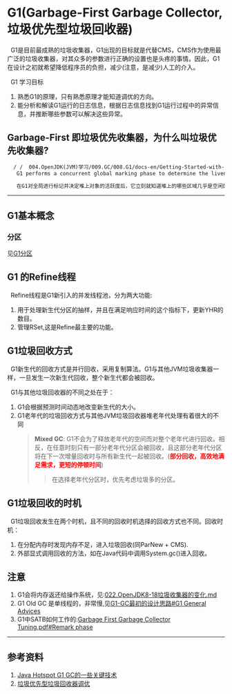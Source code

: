 # G1(Garbage-First Garbage Collector,垃圾优先型垃圾回收器)
&nbsp;&nbsp;G1是目前最成熟的垃圾收集器，G1出现的目标就是代替CMS，CMS作为使用最广泛的垃圾收集器，对其众多的参数进行正确的设置也是头疼的事情。因此，G1在设计之初就希望降低程序员的负担，减少(注意，是减少)人工的介入。

&nbsp;&nbsp;G1 学习目标
1. 熟悉G1的原理，只有熟悉原理才能知道调优的方向。
2. 能分析和解读G1运行的日志信息，根据日志信息找到G1运行过程中的异常信息，并推断哪些参数可以解决这些异常。

## Garbage-First 即垃圾优先收集器，为什么叫垃圾优先收集器?
```txt
  / /  004.OpenJDK(JVM)学习/009.GC/008.G1/docs-en/Getting-Started-with-the-G1-Garbage-Collector.pdf
   G1 performs a concurrent global marking phase to determine the liveness of objects throughout the heap. After the mark phase completes, G1 knows which regions are mostly empty. It collects in these regions first, which usually yields a large amount of free space. This is why this method of garbage collection is called Garbage-First. 

   在G1对全局进行标记并决定堆上对象的活跃度后，它立刻就知道堆上的哪些区域几乎是空闲的。在标记阶段完成之后，G1知道哪些区域大部分是空的。他首先在这些区域收集，这通常会产生大量的空闲空间。这就是为什么这种垃圾收集方式叫做 Garbage-First
```
---
## G1基本概念
### 分区
见[G1分区](./002.G1分区.md)
## G1 的Refine线程
&nbsp;&nbsp;Refine线程是G1新引入的并发线程池，分为两大功能:
1. 用于处理新生代分区的抽样，并且在满足响应时间的这个指标下，更新YHR的数目。
2. 管理RSet,这是Refine最主要的功能。

## G1垃圾回收方式
&nbsp;&nbsp;G1新生代的回收方式是并行回收，采用复制算法。G1与其他JVM垃圾收集器一样，一旦发生一次新生代回收，整个新生代都会被回收。

&nbsp;&nbsp;G1与其他垃圾回收器的不同之处在于：
1. G1会根据预测时间动态地改变新生代的大小。
2. G1老年代的垃圾回收方式与其他JVM垃圾回收器堆老年代处理有着很大的不同
    > **Mixed GC**: G1不会为了释放老年代的空间而对整个老年代进行回收。相反，在任意时刻只有一部分老年代分区会被回收，且这部分老年代分区将在下一次增量回收时与所有新生代一起被回收。(<font color="red">**部分回收，高效地满足需求，更短的停顿时间**</font>)
    >> 在选择老年代分区时，优先考虑垃圾多的分区。

## G1垃圾回收的时机
&nbsp;&nbsp;G1垃圾回收发生在两个时机，且不同的回收时机选择的回收方式也不同。回收时机：
1. 在分配内存时发现内存不足，进入垃圾回收(同ParNew + CMS).
2. 外部显式调用回收的方法，如在Java代码中调用System.gc()进入回收。

## 注意
1. G1会将内存返还给操作系统，见:[022.OpenJDK8-18垃圾收集器的变化.md](../023.OpenJDK8-18垃圾收集器的变化.md)
2. G1 Old GC 是单线程的，非常慢,见[G1-GC最初的设计思路#G1 General Advices](./010.Lessons/000.G1-GC最初的设计思路/G1-GC最初的设计思路.md)
3. G1中SATB如何工作的:[Garbage First Garbage Collector Tuning.pdf#Remark phase](./Garbage%20First%20Garbage%20Collector%20Tuning.pdf)

---
## 参考资料
1. [Java Hotspot G1 GC的一些关键技术](https://tech.meituan.com/2016/09/23/g1.html)
2. [垃圾优先型垃圾回收器调优](https://www.oracle.com/cn/technical-resources/articles/java/g1gc.html)